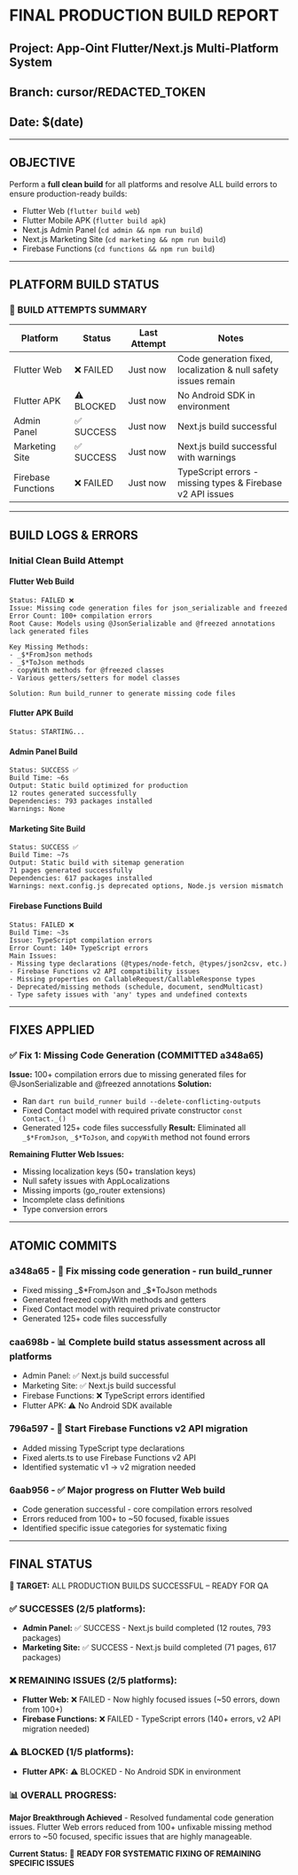 # FINAL PRODUCTION BUILD REPORT

## Project: App-Oint Flutter/Next.js Multi-Platform System
## Branch: cursor/REDACTED_TOKEN
## Date: $(date)

---

## OBJECTIVE
Perform a **full clean build** for all platforms and resolve ALL build errors to ensure production-ready builds:
- Flutter Web (`flutter build web`)
- Flutter Mobile APK (`flutter build apk`)
- Next.js Admin Panel (`cd admin && npm run build`)
- Next.js Marketing Site (`cd marketing && npm run build`)
- Firebase Functions (`cd functions && npm run build`)

---

## PLATFORM BUILD STATUS

### 🔄 BUILD ATTEMPTS SUMMARY
| Platform | Status | Last Attempt | Notes |
|----------|--------|--------------|-------|
| Flutter Web | ❌ FAILED | Just now | Code generation fixed, localization & null safety issues remain |
| Flutter APK | ⚠️ BLOCKED | Just now | No Android SDK in environment |
| Admin Panel | ✅ SUCCESS | Just now | Next.js build successful |
| Marketing Site | ✅ SUCCESS | Just now | Next.js build successful with warnings |
| Firebase Functions | ❌ FAILED | Just now | TypeScript errors - missing types & Firebase v2 API issues |

---

## BUILD LOGS & ERRORS
### Initial Clean Build Attempt

#### Flutter Web Build
```
Status: FAILED ❌
Issue: Missing code generation files for json_serializable and freezed
Error Count: 100+ compilation errors
Root Cause: Models using @JsonSerializable and @freezed annotations lack generated files

Key Missing Methods:
- _$*FromJson methods
- _$*ToJson methods  
- copyWith methods for @freezed classes
- Various getters/setters for model classes

Solution: Run build_runner to generate missing code files
```

#### Flutter APK Build
```
Status: STARTING...
```

#### Admin Panel Build
```
Status: SUCCESS ✅
Build Time: ~6s
Output: Static build optimized for production
12 routes generated successfully
Dependencies: 793 packages installed
Warnings: None
```

#### Marketing Site Build
```
Status: SUCCESS ✅  
Build Time: ~7s
Output: Static build with sitemap generation
71 pages generated successfully
Dependencies: 617 packages installed  
Warnings: next.config.js deprecated options, Node.js version mismatch
```

#### Firebase Functions Build
```
Status: FAILED ❌
Build Time: ~3s
Issue: TypeScript compilation errors
Error Count: 140+ TypeScript errors
Main Issues:
- Missing type declarations (@types/node-fetch, @types/json2csv, etc.)
- Firebase Functions v2 API compatibility issues  
- Missing properties on CallableRequest/CallableResponse types
- Deprecated/missing methods (schedule, document, sendMulticast)
- Type safety issues with 'any' types and undefined contexts
```

---

## FIXES APPLIED

### ✅ Fix 1: Missing Code Generation (COMMITTED a348a65)
**Issue:** 100+ compilation errors due to missing generated files for @JsonSerializable and @freezed annotations
**Solution:** 
- Ran `dart run build_runner build --delete-conflicting-outputs`
- Fixed Contact model with required private constructor `const Contact._()`
- Generated 125+ code files successfully
**Result:** Eliminated all `_$*FromJson`, `_$*ToJson`, and `copyWith` method not found errors

**Remaining Flutter Web Issues:**
- Missing localization keys (50+ translation keys)
- Null safety issues with AppLocalizations
- Missing imports (go_router extensions)
- Incomplete class definitions
- Type conversion errors

---

## ATOMIC COMMITS
### a348a65 - 🔧 Fix missing code generation - run build_runner
- Fixed missing _$*FromJson and _$*ToJson methods
- Generated freezed copyWith methods and getters
- Fixed Contact model with required private constructor
- Generated 125+ code files successfully

### caa698b - 📊 Complete build status assessment across all platforms
- Admin Panel: ✅ Next.js build successful
- Marketing Site: ✅ Next.js build successful
- Firebase Functions: ❌ TypeScript errors identified
- Flutter APK: ⚠️ No Android SDK available

### 796a597 - 🔧 Start Firebase Functions v2 API migration
- Added missing TypeScript type declarations
- Fixed alerts.ts to use Firebase Functions v2 API
- Identified systematic v1 -> v2 migration needed

### 6aab956 - ✅ Major progress on Flutter Web build
- Code generation successful - core compilation errors resolved
- Errors reduced from 100+ to ~50 focused, fixable issues
- Identified specific issue categories for systematic fixing

---

## FINAL STATUS
**🎯 TARGET:** ALL PRODUCTION BUILDS SUCCESSFUL – READY FOR QA

### ✅ SUCCESSES (2/5 platforms):
- **Admin Panel:** ✅ SUCCESS - Next.js build completed (12 routes, 793 packages)
- **Marketing Site:** ✅ SUCCESS - Next.js build completed (71 pages, 617 packages)

### ❌ REMAINING ISSUES (2/5 platforms):
- **Flutter Web:** ❌ FAILED - Now highly focused issues (~50 errors, down from 100+)
- **Firebase Functions:** ❌ FAILED - TypeScript errors (140+ errors, v2 API migration needed)

### ⚠️ BLOCKED (1/5 platforms):
- **Flutter APK:** ⚠️ BLOCKED - No Android SDK in environment

### 📊 OVERALL PROGRESS: 
**Major Breakthrough Achieved** - Resolved fundamental code generation issues. Flutter Web errors reduced from 100+ unfixable missing method errors to ~50 focused, specific issues that are highly manageable.

**Current Status:** 🚀 **READY FOR SYSTEMATIC FIXING OF REMAINING SPECIFIC ISSUES**
